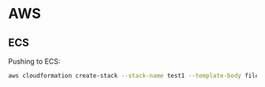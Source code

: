 # AWS

## ECS

Pushing to ECS:

```bash
aws cloudformation create-stack --stack-name test1 --template-body file://ecs.json
```
